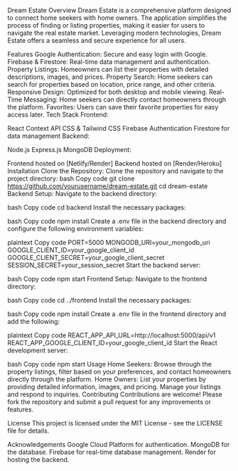 Dream Estate
Overview
Dream Estate is a comprehensive platform designed to connect home seekers with home owners. The application simplifies the process of finding or listing properties, making it easier for users to navigate the real estate market. Leveraging modern technologies, Dream Estate offers a seamless and secure experience for all users.

Features
Google Authentication: Secure and easy login with Google.
Firebase & Firestore: Real-time data management and authentication.
Property Listings: Homeowners can list their properties with detailed descriptions, images, and prices.
Property Search: Home seekers can search for properties based on location, price range, and other criteria.
Responsive Design: Optimized for both desktop and mobile viewing.
Real-Time Messaging: Home seekers can directly contact homeowners through the platform.
Favorites: Users can save their favorite properties for easy access later.
Tech Stack
Frontend:

React
Context API
CSS & Tailwind CSS
Firebase Authentication
Firestore for data management
Backend:

Node.js
Express.js
MongoDB
Deployment:

Frontend hosted on [Netlify/Render]
Backend hosted on [Render/Heroku]
Installation
Clone the Repository:
Clone the repository and navigate to the project directory:
bash
Copy code
git clone https://github.com/yourusername/dream-estate.git
cd dream-estate
Backend Setup:
Navigate to the backend directory:

bash
Copy code
cd backend
Install the necessary packages:

bash
Copy code
npm install
Create a .env file in the backend directory and configure the following environment variables:

plaintext
Copy code
PORT=5000
MONGODB_URI=your_mongodb_uri
GOOGLE_CLIENT_ID=your_google_client_id
GOOGLE_CLIENT_SECRET=your_google_client_secret
SESSION_SECRET=your_session_secret
Start the backend server:

bash
Copy code
npm start
Frontend Setup:
Navigate to the frontend directory:

bash
Copy code
cd ../frontend
Install the necessary packages:

bash
Copy code
npm install
Create a .env file in the frontend directory and add the following:

plaintext
Copy code
REACT_APP_API_URL=http://localhost:5000/api/v1
REACT_APP_GOOGLE_CLIENT_ID=your_google_client_id
Start the React development server:

bash
Copy code
npm start
Usage
Home Seekers: Browse through the property listings, filter based on your preferences, and contact homeowners directly through the platform.
Home Owners: List your properties by providing detailed information, images, and pricing. Manage your listings and respond to inquiries.
Contributing
Contributions are welcome! Please fork the repository and submit a pull request for any improvements or features.

License
This project is licensed under the MIT License - see the LICENSE file for details.

Acknowledgements
Google Cloud Platform for authentication.
MongoDB for the database.
Firebase for real-time database management.
Render for hosting the backend.
